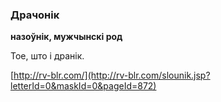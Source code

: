 ### Драчонік
**назоўнік, мужчынскі род**

Тое, што і дранік.

<a rel="author">[http://rv-blr.com/](http://rv-blr.com/slounik.jsp?letterId=0&maskId=0&pageId=872)</a>

